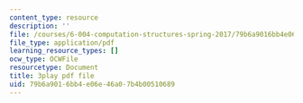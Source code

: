```yaml
---
content_type: resource
description: ''
file: /courses/6-004-computation-structures-spring-2017/79b6a9016bb4e06e46a07b4b00510689_3LQUrpSADx8.pdf
file_type: application/pdf
learning_resource_types: []
ocw_type: OCWFile
resourcetype: Document
title: 3play pdf file
uid: 79b6a901-6bb4-e06e-46a0-7b4b00510689
---
```

